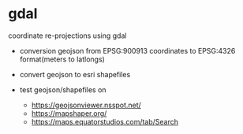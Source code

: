 # gdal
coordinate re-projections using gdal 

- conversion geojson from EPSG:900913 coordinates to EPSG:4326 format(meters to latlongs)
- convert geojson to esri shapefiles

- test geojson/shapefiles on
  - https://geojsonviewer.nsspot.net/
  - https://mapshaper.org/ 
  - https://maps.equatorstudios.com/tab/Search
